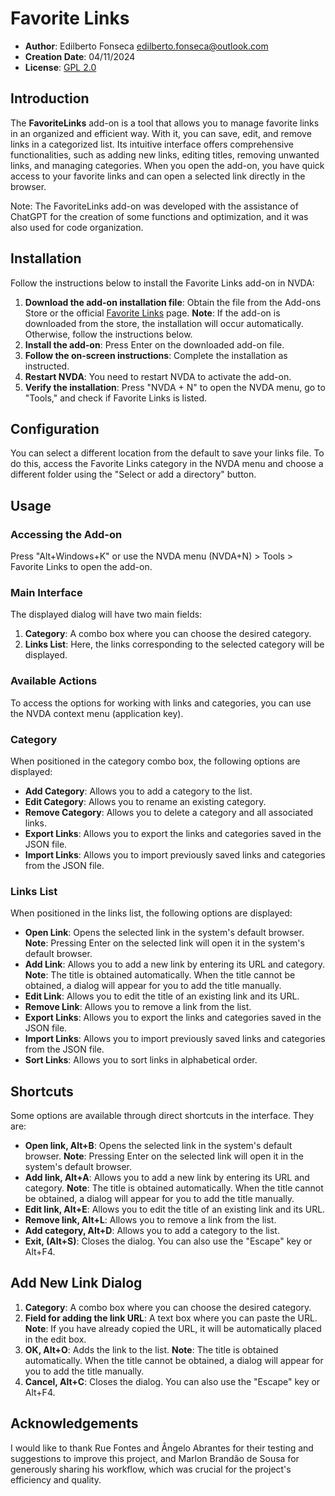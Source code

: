 # Favorite Links

* **Author**: Edilberto Fonseca <edilberto.fonseca@outlook.com>
* **Creation Date**: 04/11/2024
* **License**: [GPL 2.0](https://www.gnu.org/licenses/gpl-2.0.html)

## Introduction

The **FavoriteLinks** add-on is a tool that allows you to manage favorite links in an organized and efficient way. With it, you can save, edit, and remove links in a categorized list. Its intuitive interface offers comprehensive functionalities, such as adding new links, editing titles, removing unwanted links, and managing categories. When you open the add-on, you have quick access to your favorite links and can open a selected link directly in the browser.

Note: The FavoriteLinks add-on was developed with the assistance of ChatGPT for the creation of some functions and optimization, and it was also used for code organization.

## Installation

Follow the instructions below to install the Favorite Links add-on in NVDA:

1. **Download the add-on installation file**: Obtain the file from the Add-ons Store or the official [Favorite Links](https://github.com/EdilbertoFonseca/favoriteLinks/releases/download/2024.2.1/favoriteLinks-2024.2.1.nvda-addon) page.
   **Note**: If the add-on is downloaded from the store, the installation will occur automatically. Otherwise, follow the instructions below.
2. **Install the add-on**: Press Enter on the downloaded add-on file.
3. **Follow the on-screen instructions**: Complete the installation as instructed.
4. **Restart NVDA**: You need to restart NVDA to activate the add-on.
5. **Verify the installation**: Press "NVDA + N" to open the NVDA menu, go to "Tools," and check if Favorite Links is listed.

## Configuration

You can select a different location from the default to save your links file. To do this, access the Favorite Links category in the NVDA menu and choose a different folder using the "Select or add a directory" button.

## Usage

### Accessing the Add-on

Press "Alt+Windows+K" or use the NVDA menu (NVDA+N) > Tools > Favorite Links to open the add-on.

### Main Interface

The displayed dialog will have two main fields:

1. **Category**: A combo box where you can choose the desired category.
2. **Links List**: Here, the links corresponding to the selected category will be displayed.

### Available Actions

To access the options for working with links and categories, you can use the NVDA context menu (application key).

### Category

When positioned in the category combo box, the following options are displayed:

* **Add Category**: Allows you to add a category to the list.
* **Edit Category**: Allows you to rename an existing category.
* **Remove Category**: Allows you to delete a category and all associated links.
* **Export Links**: Allows you to export the links and categories saved in the JSON file.
* **Import Links**: Allows you to import previously saved links and categories from the JSON file.

### Links List

When positioned in the links list, the following options are displayed:

* **Open Link**: Opens the selected link in the system's default browser. **Note**: Pressing Enter on the selected link will open it in the system's default browser.
* **Add Link**: Allows you to add a new link by entering its URL and category.
  **Note**: The title is obtained automatically. When the title cannot be obtained, a dialog will appear for you to add the title manually.
* **Edit Link**: Allows you to edit the title of an existing link and its URL.
* **Remove Link**: Allows you to remove a link from the list.
* **Export Links**: Allows you to export the links and categories saved in the JSON file.
* **Import Links**: Allows you to import previously saved links and categories from the JSON file.
* **Sort Links**: Allows you to sort links in alphabetical order.

## Shortcuts

Some options are available through direct shortcuts in the interface. They are:

* **Open link, Alt+B**: Opens the selected link in the system's default browser.
  **Note**: Pressing Enter on the selected link will open it in the system's default browser.
* **Add link, Alt+A**: Allows you to add a new link by entering its URL and category.
  **Note**: The title is obtained automatically. When the title cannot be obtained, a dialog will appear for you to add the title manually.
* **Edit link, Alt+E**: Allows you to edit the title of an existing link and its URL.
* **Remove link, Alt+L**: Allows you to remove a link from the list.
* **Add category, Alt+D**: Allows you to add a category to the list.
* **Exit, (Alt+S)**: Closes the dialog. You can also use the "Escape" key or Alt+F4.

## Add New Link Dialog

1. **Category**: A combo box where you can choose the desired category.
2. **Field for adding the link URL**: A text box where you can paste the URL.
   **Note**: If you have already copied the URL, it will be automatically placed in the edit box.
3. **OK, Alt+O**: Adds the link to the list.
   **Note**: The title is obtained automatically. When the title cannot be obtained, a dialog will appear for you to add the title manually.
4. **Cancel, Alt+C**: Closes the dialog. You can also use the "Escape" key or Alt+F4.

## Acknowledgements

I would like to thank Rue Fontes and Ângelo Abrantes for their testing and suggestions to improve this project, and Marlon Brandão de Sousa for generously sharing his workflow, which was crucial for the project's efficiency and quality.
